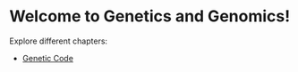 # Welcome to Genetics and Genomics!

Explore different chapters:

-   [Genetic Code](chapters/genetic-code.md)
